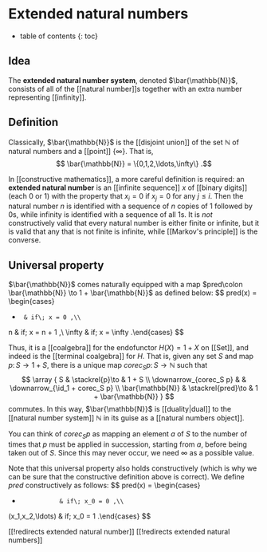 
# Extended natural numbers
* table of contents
{: toc}

## Idea

The __extended natural number system__, denoted $\bar{\mathbb{N}}$, consists of all of the [[natural number]]s together with an extra number representing [[infinity]].


## Definition

Classically, $\bar{\mathbb{N}}$ is the [[disjoint union]] of the set $\mathbb{N}$ of natural numbers and a [[point]] $\{\infty\}$.  That is,
$$ \bar{\mathbb{N}} = \{0,1,2,\ldots,\infty\} .$$

In [[constructive mathematics]], a more careful definition is required: an __extended natural number__ is an [[infinite sequence]] $x$ of [[binary digits]] (each $0$ or $1$) with the property that $x_i = 0$ if $x_j = 0$ for any $j \leq i$.  Then the natural number $n$ is identified with a sequence of $n$ copies of $1$ followed by $0$s, while infinity is identified with a sequence of all $1$s.  It is *not* constructively valid that every natural number is either finite or infinite, but it is valid that any that is not finite is infinite, while [[Markov's principle]] is the converse.


## Universal property

$\bar{\mathbb{N}}$ comes naturally equipped with a map $pred\colon \bar{\mathbb{N}} \to 1 + \bar{\mathbb{N}}$ as defined below:
$$
pred(x) = \begin{cases}
*      & if\; x = 0 ,\\
n      & if\; x = n + 1 ,\\
\infty & if\; x = \infty .\end{cases}
$$

Thus, it is a [[coalgebra]] for the endofunctor $H(X) = 1 + X$ on [[Set]], and indeed is the [[terminal coalgebra]] for $H$.  That is, given any set $S$ and map $p\colon S \to 1 + S$, there is a unique map $corec_S p\colon S \to \mathbb{N}$ such that
$$ \array {
S                      & \stackrel{p}\to    & 1 + S \\
\downarrow_{corec_S p} &                    & \downarrow_{\id_1 + corec_S p} \\
\bar{\mathbb{N}}       & \stackrel{pred}\to & 1 + \bar{\mathbb{N}}
} $$
commutes.  In this way, $\bar{\mathbb{N}}$ is [[duality|dual]] to the [[natural number system]] $\mathbb{N}$ in its guise as a [[natural numbers object]].

You can think of $corec_S p$ as mapping an element $a$ of $S$ to the number of times that $p$ must be applied in succession, starting from $a$, before being taken out of $S$.  Since this may never occur, we need $\infty$ as a possible value.

Note that this universal property also holds constructively (which is why we can be sure that the constructive definition above is correct).  We define $pred$ constructively as follows:
$$
pred(x) = \begin{cases}
*                & if\; x_0 = 0 ,\\
(x_1,x_2,\ldots) & if\; x_0 = 1 .\end{cases}
$$


[[!redirects extended natural number]]
[[!redirects extended natural numbers]]
